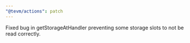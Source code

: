 ```yaml
---
"@tevm/actions": patch
---
```


Fixed bug in getStorageAtHandler preventing some storage slots to not be read correctly.
